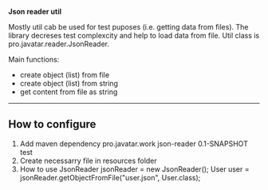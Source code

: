 **Json reader util** 

Mostly util cab be used for test puposes (i.e. getting data from files).
The library decreses test complexcity and help to load data from file.
Util class is pro.javatar.reader.JsonReader.

Main functions:
- create object (list) from file
- create object (list) from string
- get content from file as string

---

## How to configure

1. Add maven dependency
	<dependency>
        <groupId>pro.javatar.work</groupId>
    	<artifactId>json-reader</artifactId>
    	<version>0.1-SNAPSHOT</version>
		<scope>test</scope>
    </dependency>
2. Create necessarry file in resources folder 
3. How to use
	JsonReader jsonReader = new JsonReader();
	User user = jsonReader.getObjectFromFile("user.json", User.class);